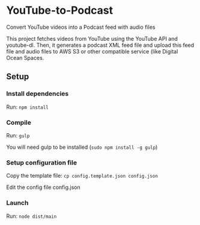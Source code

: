 # YouTube-to-Podcast
Convert YouTube videos into a Podcast feed with audio files

This project fetches videos from YouTube using the YouTube API and youtube-dl. Then, it generates a podcast XML feed file
and upload this feed file and audio files to AWS S3 or other compatible service (like Digital Ocean Spaces.

## Setup
### Install dependencies

Run: `npm install`

### Compile

Run: `gulp`

You will need gulp to be installed (`sudo npm install -g gulp`)

### Setup configuration file

Copy the template file: `cp config.template.json config.json`

Edit the config file config.json

### Launch

Run: `node dist/main`
